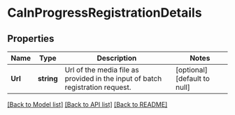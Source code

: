 # CaInProgressRegistrationDetails

## Properties
Name | Type | Description | Notes
------------ | ------------- | ------------- | -------------
**Url** | **string** | Url of the media file as provided in the input of batch registration request. | [optional] [default to null]

[[Back to Model list]](../README.md#documentation-for-models) [[Back to API list]](../README.md#documentation-for-api-endpoints) [[Back to README]](../README.md)

